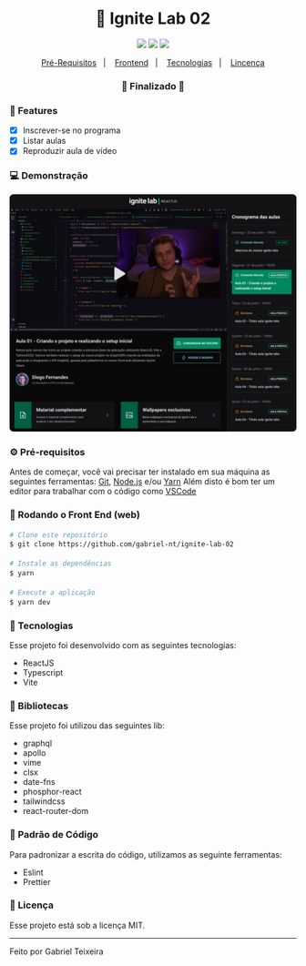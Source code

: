 <h1 align="center">
    🚀 Ignite Lab 02
</h1>

<p align="center">
  <img src="https://img.shields.io/badge/react%20version-18.0.1-informational"/>
  <img src="https://img.shields.io/badge/last%20commit-october-important" />
  <img src="https://img.shields.io/badge/license-MIT-success"/>
</p>

<p align="center">
  <a href="#-pré-requisitos">Pré-Requisitos</a>&nbsp;&nbsp;&nbsp;|&nbsp;&nbsp;&nbsp;
  <a href="#-rodando-o-front-end-web">Frontend</a>&nbsp;&nbsp;&nbsp;|&nbsp;&nbsp;&nbsp;
  <a href="#-tecnologias">Tecnologias</a>&nbsp;&nbsp;&nbsp;|&nbsp;&nbsp;&nbsp;
  <a href="#-licença">Lincença</a>
</p>

<h3 align="center"> 
🚧  Finalizado  🚧
</h3>

### 📎 Features

- [x] Inscrever-se no programa
- [x] Listar aulas
- [x] Reproduzir aula de vídeo

### 💻 Demonstração
<img src="https://github.com/gabriel-nt/ignite-lab-02/blob/master/src/assets/cover.png" alt="Imagem de demonstração" />

### ⚙ Pré-requisitos

Antes de começar, você vai precisar ter instalado em sua máquina as seguintes ferramentas:
[Git](https://git-scm.com), [Node.js](https://nodejs.org/en/) e/ou [Yarn](https://https://yarnpkg.com/) 
Além disto é bom ter um editor para trabalhar com o código como [VSCode](https://code.visualstudio.com/)

### 🎲 Rodando o Front End (web)

```bash
# Clone este repositório
$ git clone https://github.com/gabriel-nt/ignite-lab-02

# Instale as dependências
$ yarn

# Execute a aplicação
$ yarn dev
```

### 🚀 Tecnologias

Esse projeto foi desenvolvido com as seguintes tecnologias:

- ReactJS
- Typescript
- Vite

### 📕 Bibliotecas

Esse projeto foi utilizou das seguintes lib:

- graphql
- apollo
- vime
- clsx
- date-fns
- phosphor-react
- tailwindcss
- react-router-dom

###  📘 Padrão de Código

Para padronizar a escrita do código, utilizamos as seguinte ferramentas:

- Eslint
- Prettier

### 📝 Licença

Esse projeto está sob a licença MIT.

<hr/>

Feito por Gabriel Teixeira

